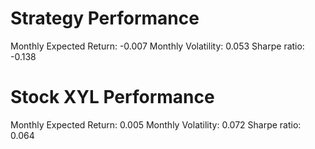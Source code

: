 # Strategy Performance
Monthly Expected Return: -0.007
Monthly Volatility: 0.053
Sharpe ratio: -0.138
# Stock XYL Performance
Monthly Expected Return: 0.005
Monthly Volatility: 0.072
Sharpe ratio: 0.064
